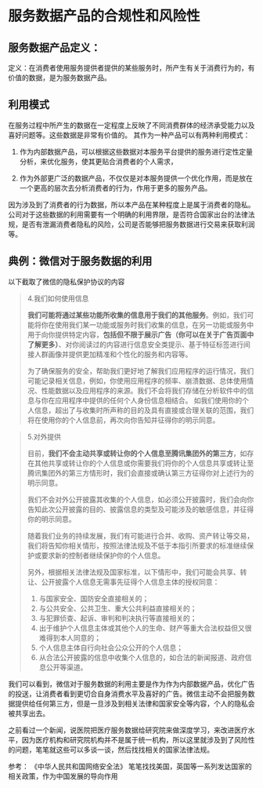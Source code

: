 


# 服务数据产品的合规性和风险性


## 服务数据产品定义：

定义：在消费者使用服务提供者提供的某些服务时，所产生有关于消费行为的，有价值的数据，是为服务数据产品。


## 利用模式
在服务过程中所产生的数据在一定程度上反映了不同消费群体的经济承受能力以及喜好问题等。这些数据是非常有价值的。
其作为一种产品可以有两种利用模式：
1. 作为内部数据产品，可以根据这些数据对本服务平台提供的服务进行定性定量分析，来优化服务，使其更贴合消费者的个人需求，

2. 作为外部更广泛的数据产品，不仅仅是对本服务提供一个优化作用，而是放在一个更高的层次去分析消费者的行为，作用于更多的服务产品。



因为涉及到了消费者的行为数据，所以本产品在某种程度上是属于消费者的隐私。公司对于这些数据的利用需要有一个明确的利用界限，是否符合国家出台的法律法规，是否有泄漏消费者隐私的风险，公司是否能够把服务数据进行交易来获取利润等。


## 典例：微信对于服务数据的利用

以下截取了微信的隐私保护协议的内容

>4.我们如何使用信息
>
>**我们可能将通过某些功能所收集的信息用于我们的其他服务**。例如，我们可能将你在使用我们某一功能或服务时我们收集的信息，在另一功能或服务中用于向你提供特定内容，**包括但不限于展示广告（你可以在关于广告页面中了解更多）**、对你阅读过的内容进行信息安全类提示、基于特征标签进行间接人群画像并提供更加精准和个性化的服务和内容等。
>
>为了确保服务的安全，帮助我们更好地了解我们应用程序的运行情况，我们可能记录相关信息，例如，你使用应用程序的频率、崩溃数据、总体使用情况、性能数据以及应用程序的来源。我们不会将我们存储在分析软件中的信息与你在应用程序中提供的任何个人身份信息相结合。
如我们使用你的个人信息，超出了与收集时所声称的目的及具有直接或合理关联的范围，我们将在使用你的个人信息前，再次向你告知并征得你的明示同意。


>5.对外提供
>
>目前，**我们不会主动共享或转让你的个人信息至腾讯集团外的第三方**，如存在其他共享或转让你的个人信息或你需要我们将你的个人信息共享或转让至腾讯集团外的第三方情形时，我们会直接或确认第三方征得你对上述行为的明示同意。
>
>我们不会对外公开披露其收集的个人信息，如必须公开披露时，我们会向你告知此次公开披露的目的、披露信息的类型及可能涉及的敏感信息，并征得你的明示同意。
>
>随着我们业务的持续发展，我们有可能进行合并、收购、资产转让等交易，我们将告知你相关情形，按照法律法规及不低于本指引所要求的标准继续保护或要求新的控制者继续保护你的个人信息。
>
>另外，根据相关法律法规及国家标准，以下情形中，我们可能会共享、转让、公开披露个人信息无需事先征得个人信息主体的授权同意：
>1. 与国家安全、国防安全直接相关的；
>2. 与公共安全、公共卫生、重大公共利益直接相关的；
>3. 与犯罪侦查、起诉、审判和判决执行等直接相关的；
>4.	出于维护个人信息主体或其他个人的生命、财产等重大合法权益但又很难得到本人同意的；
>5.	个人信息主体自行向社会公众公开的个人信息；
>6.	从合法公开披露的信息中收集个人信息的，如合法的新闻报道、政府信息公开等渠道。

我们可以看到，微信对于服务数据的利用主要是作为作为内部数据产品，优化广告的投送，让消费者看到更切合自身消费水平及喜好的广告。微信主动不会把服务数据提供给任何第三方，但是一旦涉及到相关法律和国家安全等内容，个人的隐私会被共享出去。


之前看过一个新闻，说医院把医疗服务数据给研究院来做深度学习，来改进医疗水平，因为医疗机构和研究院机构并不是属于统一机构，所以这里就涉及到了风险性的问题，笔笔就这些可以多谈一谈，然后找找相关的国家法律法规。

参考：
《中华人民共和国网络安全法》 
笔笔找找美国，英国等一系列发达国家的相关政策，作为中国发展的导向作用